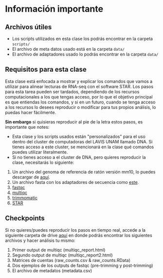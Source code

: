 # Información importante

## Archivos útiles

- Los scripts utilizados en esta clase los podrás encontrar en la carpeta `scripts/`
- El archivo de meta datos usado está en la carpeta `data/`
- El archivo de adaptadores usado lo podrás encontrar en la carpeta `data/`

## Requisitos para esta clase

Esta clase está enfocada a mostrar y explicar los comandos que vamos a utilizar para alinear lecturas de RNA-seq con el software STAR. Los pasos para esta tarea pueden ser tardados, dependiendo de los recursos computacionales a los que tengas acceso, por lo que el objetivo principal es que entiendas los comandos, y si en un futuro, cuando se tenga acceso a los recursos lo desees reproducir o modificar para tus propios análisis, lo puedas hacer fácilmente.

**Sin embargo** si quisieras reproducir al pie de la letra estos pasos, es importante que notes:

- Esta clase y los scripts usados están "personalizados" para el uso dentro del cluster de computadoras del LAVIS UNAM llamado DNA. Si tienes acceso a este cluster, se mencionará en la clase qué comandos puedes utilizar literalmente.
- Si no tienes acceso a el cluster de DNA, pero quieres reproducir la clase, necesitarás lo siguiente:

1. Un archivo del genoma de referencia de ratón versión mm10, lo puedes descargar de [aquí](https://hgdownload.soe.ucsc.edu/goldenPath/mm10/bigZips/mm10.2bit).
2. Un archivo fasta con los adaptadores de secuencia como [este](https://github.com/timflutre/trimmomatic/blob/master/adapters/TruSeq3-PE-2.fa).
3. [fastqc](https://www.bioinformatics.babraham.ac.uk/projects/fastqc/)
4. [multiqc](https://multiqc.info/)
5. [trimmomatic](http://www.usadellab.org/cms/?page=trimmomatic)
6. [STAR](https://github.com/alexdobin/STAR/tree/master)

## Checkpoints

Si no quieres/puedes reproducir los pasos en tiempo real, accede a la siguiente carpeta de drive [aquí](https://drive.google.com/drive/folders/1bgpLppdQXtAx1MaCKOASLSP9KY6fFY7q?usp=sharing) en donde podrás encontrar los siguientes archivos y hacer análisis tu mismo:

1. Primer output de multiqc (multiqc_report.html)
2. Segundo output de multiqc (multiqc_report2.html)
3. Matrices de cuentas (raw_counts.csv  & raw_counts.RData)
4. Dos ejemplos de los outputs de fastqc (pre-trimming y post-trimming)
5. El archivo de metadatos (metadata.csv)
